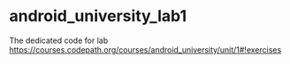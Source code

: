 # android_university_lab1
The dedicated code for lab https://courses.codepath.org/courses/android_university/unit/1#!exercises
